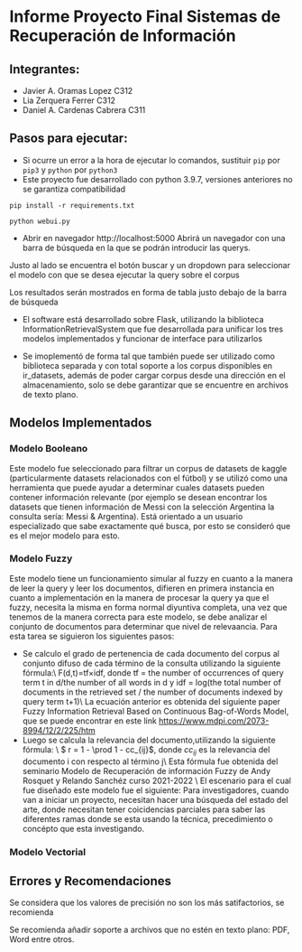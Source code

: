 # Informe Proyecto Final Sistemas de Recuperación de Información

## Integrantes:
- Javier A. Oramas Lopez C312
- Lia Zerquera Ferrer C312
- Daniel A. Cardenas Cabrera C311

## Pasos para ejecutar:
* Si ocurre un error a la hora de ejecutar lo comandos, sustituir `pip` por `pip3` y `python` por `python3`
* Este proyecto fue desarrollado con python 3.9.7, versiones anteriores no se garantiza compatibilidad

`pip install -r requirements.txt`

`python webui.py`

- Abrir en navegador http://localhost:5000
Abrirá un navegador con una barra de búsqueda en la que se podrán introducir las querys.

Justo al lado se encuentra el botón buscar y un dropdown para seleccionar el modelo con que se desea ejecutar la query sobre el corpus

Los resultados serán mostrados en forma de tabla justo debajo de la barra de búsqueda

- El software está desarrollado sobre Flask, utilizando la biblioteca InformationRetrievalSystem que fue desarrollada para unificar los tres modelos implementados y funcionar de interface para utilizarlos

- Se imoplementó de forma tal que también puede ser utilizado como biblioteca separada y con total soporte a los corpus disponibles en ir_datasets, además de poder cargar corpus desde una dirección en el almacenamiento, solo se debe garantizar que se encuentre en archivos de texto plano.

## Modelos Implementados

### Modelo Booleano
Este modelo fue seleccionado para filtrar un corpus de datasets de kaggle (particularmente datasets relacionados con el fútbol) y se utilizó como una herramienta que puede ayudar a determinar cuales datasets pueden contener información relevante (por ejemplo se desean encontrar los datasets que tienen información de Messi con la selección Argentina la consulta sería: Messi & Argentina). Está orientado a un usuario especializado que sabe exactamente qué busca, por esto se consideró que es el mejor modelo para esto.
### Modelo Fuzzy
Este modelo tiene un funcionamiento simular al fuzzy en cuanto a la manera de leer la query y leer los documentos, difieren en primera instancia en cuanto a implementación en la manera de procesar la query ya que el fuzzy, necesita la misma en forma normal diyuntiva completa, una vez que tenemos de la manera correcta para este modelo, se debe analizar el conjunto de documentos para determinar que nivel de relevaancia. Para esta tarea se siguieron los siguientes pasos:
- Se calculo el grado de pertenencia de cada documento del corpus al conjunto difuso de cada término de la consulta utilizando la siguiente fórmula:\\
  F(d,t)=tf×idf, donde tf = the number of occurrences of query term t in d/the number of all words in d y 
  idf = log(the total number of documents in the retrieved set / the number of documents indexed by query term t+1)\\
   La ecuación anterior es obtenida del siguiente paper Fuzzy Information Retrieval Based on Continuous Bag-of-Words Model, que se puede encontrar en este link https://www.mdpi.com/2073-8994/12/2/225/htm
- Luego se calcula la relevancia del documento,utilizando la siguiente fórmula: \\
   $ r = 1 - \prod 1 - cc_{ij}$, donde $cc_{ij}$  es la relevancia del documento i con respecto al término j\\
   Esta fórmula fue obtenida del seminario Modelo de Recuperación de información Fuzzy de Andy Rosquet y Relando Sanchéz  curso 2021-2022 \\
El escenario para el cual fue diseñado este modelo fue el siguiente: Para investigadores, cuando van a iniciar un proyecto, necesitan hacer una búsqueda del estado del arte, donde necesitan tener coicidencias parciales para saber las diferentes ramas donde se esta usando la técnica, precedimiento o concépto que esta investigando.
### Modelo Vectorial

## Errores y Recomendaciones
Se considera que los valores de precisión no son los más satifactorios, se recomienda 

Se recomienda añadir soporte a archivos que no estén en texto plano: PDF, Word entre otros.


